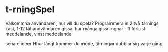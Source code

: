 # t-rningSpel

Välkommna användaren, hur vill du spela?
Programmera in 2 två tärnings kast, 1-12
låt andvändaren gissa, hur många gissningnar - 3
förlust meddelande, vinst meddelande



senare ideer
Hhur långt kommer du mode, tärningar dubblar sig varje gång